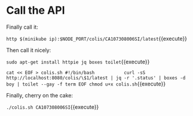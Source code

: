 # Call the API

Finally call it:

`http $(minikube ip):$NODE_PORT/colis/CA107308006SI/latest`{{execute}}

Then call it nicely:

`sudo apt-get install httpie jq boxes toilet`{{execute}}

`cat << EOF > colis.sh
#!/bin/bash          
curl -sS http://localhost:8080/colis/\$1/latest | jq -r '.status' | boxes -d boy | toilet --gay -f term
EOF
chmod u+x colis.sh`{{execute}}



Finally, cherry on the cake:

`./colis.sh CA107308006SI`{{execute}}


